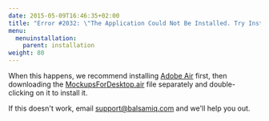 ```yaml
---
date: 2015-05-09T16:46:35+02:00
title: "Error #2032: \"The Application Could Not Be Installed. Try Installing It Again. If the Problem Persists, Contact the Application Author.\""
menu:
  menuinstallation:
    parent: installation
weight: 80
---
```

When this happens, we recommend installing [Adobe Air](http://get.adobe.com/air) first, then downloading the [MockupsForDesktop.air](https://balsamiq.com/download) file separately and double-clicking on it to install it.

If this doesn't work, email [support@balsamiq.com](mailto:support@balsamiq.com) and we'll help you out.
